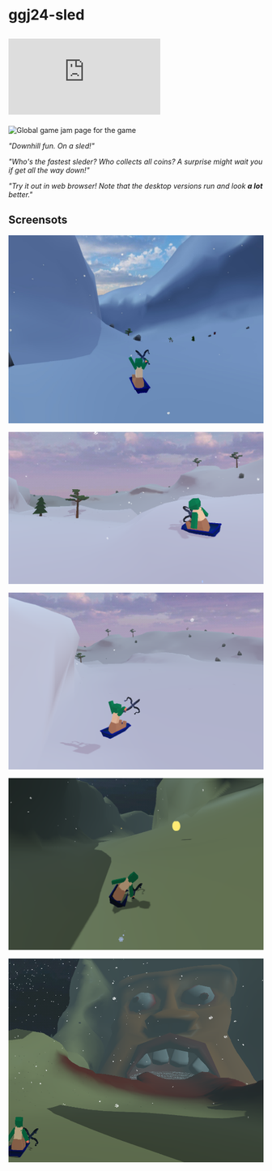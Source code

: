 # ggj24-sled

## ![Play online](https://tokkoro.github.io/ggj24-sled/html5/index.html)
![Global game jam page for the game](https://globalgamejam.org/games/2024/sled-2)

_"Downhill fun. On a sled!"_

_"Who's the fastest sleder? Who collects all coins? A surprise might wait you if get all the way down!"_

_"Try it out in web browser! Note that the desktop versions run and look **a lot** better."_

## Screensots

![screenshot1](https://github.com/tokkoro/ggj24-sled/blob/master/marketing_material/screenshot1.png?raw=true)

![screenshot3](https://github.com/tokkoro/ggj24-sled/blob/master/marketing_material/screenshot3.png?raw=true)

![screenshot2](https://github.com/tokkoro/ggj24-sled/blob/master/marketing_material/screenshot2.png?raw=true)

![screenshot4](https://github.com/tokkoro/ggj24-sled/blob/master/marketing_material/screenshot4.png?raw=true)

![screenshot5](https://github.com/tokkoro/ggj24-sled/blob/master/marketing_material/screenshot5.png?raw=true)
